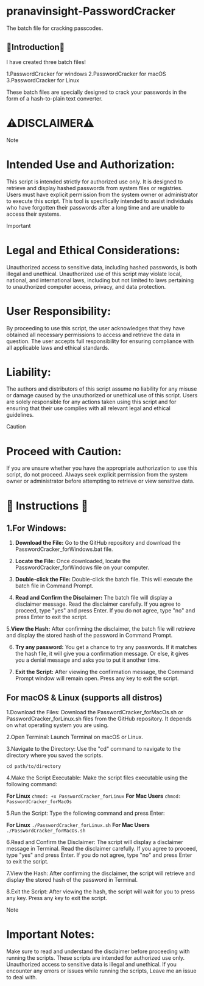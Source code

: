 # pranavinsight-PasswordCracker 
The batch file for cracking passcodes.

## 🧨Introduction🧨
I have created three batch files!

1.PasswordCracker for windows
2.PasswordCracker for macOS
3.PasswordCracker for Linux

These batch files are specially designed to crack your passwords in the form of a hash-to-plain text converter.
#  ⚠️DISCLAIMER⚠️
> [!NOTE]
> # Intended Use and Authorization:
>This script is intended strictly for authorized use only. It is designed to retrieve and display hashed passwords from system files or registries. Users must have explicit permission from the system owner or administrator to execute this script. This tool is specifically intended to assist individuals who have forgotten their passwords after a long time and are unable to access their systems.

>[!IMPORTANT]
> # Legal and Ethical Considerations:
>Unauthorized access to sensitive data, including hashed passwords, is both illegal and unethical. Unauthorized use of this script may violate local, national, and international laws, including but not limited to laws pertaining to unauthorized computer access, privacy, and data protection.

 # User Responsibility:
By proceeding to use this script, the user acknowledges that they have obtained all necessary permissions to access and retrieve the data in question. The user accepts full responsibility for ensuring compliance with all applicable laws and ethical standards.

 # Liability:
The authors and distributors of this script assume no liability for any misuse or damage caused by the unauthorized or unethical use of this script. Users are solely responsible for any actions taken using this script and for ensuring that their use complies with all relevant legal and ethical guidelines. 

>[!CAUTION]
> # Proceed with Caution:
>If you are unsure whether you have the appropriate authorization to use this script, do not proceed. Always seek explicit permission from the system owner or administrator before attempting to retrieve or view sensitive data.

# 📘 Instructions 📘

## 1.For Windows:

1. **Download the File:** Go to the GitHub repository and download the PasswordCracker_forWindows.bat file.

2. **Locate the File:** Once downloaded, locate the PasswordCracker_forWindows file on your computer.

3. **Double-click the File:** Double-click the batch file. This will execute the batch file in Command Prompt.

4. **Read and Confirm the Disclaimer:** The batch file will display a disclaimer message. Read the disclaimer carefully. If you agree to proceed, type "yes" and press Enter. If you do not agree, type "no" and press Enter to exit the script.

5.**View the Hash:** After confirming the disclaimer, the batch file will retrieve and display the stored hash of the password in Command Prompt.

6. **Try any password:** You get a chance to try any passwords. If it matches the hash file, it will give you a confirmation message. Or else, it gives you a denial message and asks you to put it another time.

7. **Exit the Script:** After viewing the confirmation message, the Command Prompt window will remain open. Press any key to exit the script.

## For macOS & Linux (supports all distros)

1.Download the Files: Download the PasswordCracker_forMacOs.sh or PasswordCracker_forLinux.sh files from the GitHub repository. It depends on what operating system you are using.

2.Open Terminal: Launch Terminal on macOS or Linux.

3.Navigate to the Directory: Use the "cd" command to navigate to the directory where you saved the scripts.

`cd path/to/directory`

4.Make the Script Executable: Make the script files executable using the following command:

**For Linux**
`chmod: +x PasswordCracker_forLinux`
**For Mac Users**
`chmod: PasswordCracker_forMacOs `

5.Run the Script: Type the following command and press Enter:

**For Linux**
`./PasswordCracker_forLinux.sh`
**For Mac Users**
`./PasswordCracker_forMacOs.sh`

6.Read and Confirm the Disclaimer: The script will display a disclaimer message in Terminal. Read the disclaimer carefully. If you agree to proceed, type "yes" and press Enter. If you do not agree, type "no" and press Enter to exit the script.

7.View the Hash: After confirming the disclaimer, the script will retrieve and display the stored hash of the password in Terminal.

8.Exit the Script: After viewing the hash, the script will wait for you to press any key. Press any key to exit the script.

>[!NOTE]
> # Important Notes:
>Make sure to read and understand the disclaimer before proceeding with running the scripts.
>These scripts are intended for authorized use only. Unauthorized access to sensitive data is illegal and unethical.
>If you encounter any errors or issues while running the scripts, Leave me an issue to deal with.








